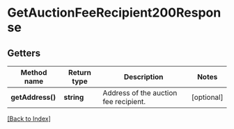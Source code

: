 # GetAuctionFeeRecipient200Response

## Getters

Method name | Return type | Description | Notes
------------ | ------------- | ------------- | -------------
**getAddress()** | **string** | Address of the auction fee recipient. | [optional]

[[Back to Index]](../index.md)
